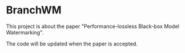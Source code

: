 # BranchWM

This project is about the paper "Performance-lossless Black-box Model Watermarking".

The code will be updated when the paper is accepted.

